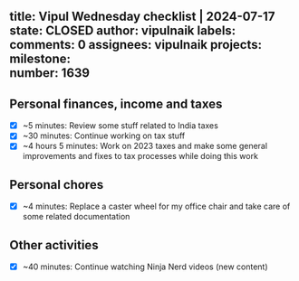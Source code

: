 title:	Vipul Wednesday checklist | 2024-07-17
state:	CLOSED
author:	vipulnaik
labels:	
comments:	0
assignees:	vipulnaik
projects:	
milestone:	
number:	1639
--
## Personal finances, income and taxes

- [x] ~5 minutes: Review some stuff related to India taxes
- [x] ~30 minutes: Continue working on tax stuff
- [x] ~4 hours 5 minutes: Work on 2023 taxes and make some general improvements and fixes to tax processes while doing this work

## Personal chores

- [x] ~4 minutes: Replace a caster wheel for my office chair and take care of some related documentation

## Other activities

- [x] ~40 minutes: Continue watching Ninja Nerd videos (new content)

